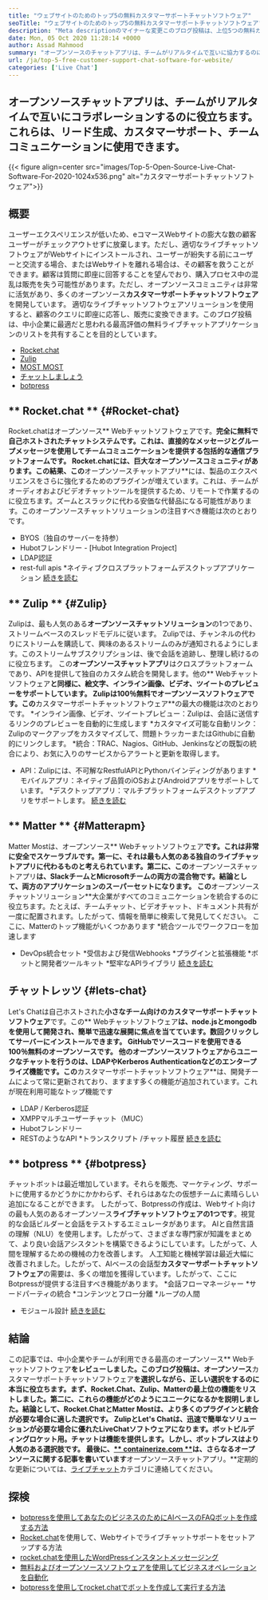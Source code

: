 ```yaml
---
title: "ウェブサイトのためのトップ5の無料カスタマーサポートチャットソフトウェア" 
seoTitle: "ウェブサイトのためのトップ5の無料カスタマーサポートチャットソフトウェア" 
description: "Meta descriptionのマイナーな変更このブログ投稿は、上位5つの無料カスタマーサポートチャットソフトウェアについて学びます。これらのツールは、カスタマーサービスの代表者を促進し、販売を推進します。" 
date: Mon, 05 Oct 2020 11:28:14 +0000
author: Assad Mahmood
summary: "オープンソースのチャットアプリは、チームがリアルタイムで互いに協力するのに役立ちます。これらは、リード生成、カスタマーサポート、チームコミュニケーションに使用できます。" 
url: /ja/top-5-free-customer-support-chat-software-for-website/
categories: ['Live Chat']
---
```


## オープンソースチャットアプリは、チームがリアルタイムで互いにコラボレーションするのに役立ちます。これらは、リード生成、カスタマーサポート、チームコミュニケーションに使用できます。

{{< figure align=center src="images/Top-5-Open-Source-Live-Chat-Software-For-2020-1024x536.png" alt="カスタマーサポートチャットソフトウェア">}}


## 概要
ユーザーエクスペリエンスが低いため、eコマースWebサイトの膨大な数の顧客ユーザーがチェックアウトせずに放棄します。ただし、適切なライブチャットソフトウェアがWebサイトにインストールされ、ユーザーが紛失する前にユーザーと交流する場合、またはWebサイトを離れる場合は、その顧客を救うことができます。顧客は質問に即座に回答することを望んでおり、購入プロセス中の混乱は販売を失う可能性があります。ただし、オープンソースコミュニティは非常に活気があり、多くのオープンソース**カスタマーサポートチャットソフトウェア**を開発しています。
適切なライブチャットソフトウェアソリューションを使用すると、顧客のクエリに即座に応答し、販売に変換できます。このブログ投稿は、中小企業に最適だと思われる最高評価の無料ライブチャットアプリケーションのリストを共有することを目的としています。
  * [Rocket.chat][1]
  * [Zulip][2]
  * [MOST MOST][3]
  * [チャットしましょう][4]
  * [botpress][5]

## ** Rocket.chat ** {#Rocket-chat}
Rocket.chatはオープンソース** Webチャットソフトウェアです。**完全に無料で自己ホストされたチャットシステムです。これは、直接的なメッセージとグループメッセージを使用してチームコミュニケーションを提供する包括的な通信プラットフォームです。
Rocket.chatには、巨大なオープンソースコミュニティがあります。この結果、この**オープンソースチャットアプリ**には、製品のエクスペリエンスをさらに強化するためのプラグインが増えています。これは、チームがオーディオおよびビデオチャットツールを提供するため、リモートで作業するのに役立ちます。ズームとスラックに代わる安価な代替品になる可能性があります。このオープンソースチャットソリューションの注目すべき機能は次のとおりです。
  * BYOS（独自のサーバーを持参）
  * Hubotフレンドリー -  [Hubot Integration Project]
  * LDAP認証
  * rest-full apis
  *ネイティブクロスプラットフォームデスクトップアプリケーション
    [続きを読む][6]

## ** Zulip ** {#Zulip}
Zulipは、最も人気のある**オープンソースチャットソリューション**の1つであり、ストリームベースのスレッドモデルに従います。 Zulipでは、チャンネルの代わりにストリームを購読して、興味のあるストリームのみが通知されるようにします。このストリームサブスクリプションは、後で会話を追跡し、整理し続けるのに役立ちます。
この**オープンソースチャットアプリ**はクロスプラットフォームであり、APIを提供して独自のカスタム統合を開発します。他の** Webチャットソフトウェア**と同様に、絵文字、インライン画像、ビデオ、ツイートのプレビューをサポートしています。 Zulipは100％無料でオープンソースソフトウェアです。この**カスタマーサポートチャットソフトウェア**の最大の機能は次のとおりです。
  *インライン画像、ビデオ、ツイートプレビュー：Zulipは、会話に送信するリンクのプレビューを自動的に生成します
  *カスタマイズ可能な自動リンク：Zulipのマークアップをカスタマイズして、問題トラッカーまたはGithubに自動的にリンクします。
  *統合：TRAC、Nagios、GitHub、Jenkinsなどの既製の統合により、お気に入りのサービスからアラートと更新を取得します。
  * API：Zulipには、不可解なRestfulAPIとPythonバインディングがあります
  *モバイルアプリ：ネイティブ品質のiOSおよびAndroidアプリをサポートしています。
  *デスクトップアプリ：マルチプラットフォームデスクトップアプリをサポートします。
    [続きを読む][7]

## ** Matter ** {#Matterapm}
Matter Mostは、オープンソース** Webチャットソフトウェア**です。これは非常に安全でスケーラブルです。第一に、それは最も人気のある独自のライブチャットアプリに代わるものと考えられています。第二に、この**オープンソースチャットアプリ**は、SlackチームとMicrosoftチームの両方の混合物です。結論として、両方のアプリケーションのスーパーセットになります。
この**オープンソースチャットソリューション**大企業がすべてのコミュニケーションを統合するのに役立ちます。たとえば、チームチャット、ビデオチャット、ドキュメント共有が一度に配置されます。したがって、情報を簡単に検索して発見してください。
ここに、Matterのトップ機能がいくつかあります
  *統合ツールでワークフローを加速します
  * DevOps統合セット
  *受信および発信Webhooks
  *プラグインと拡張機能
  *ボットと開発者ツールキット
  *堅牢なAPIライブラリ
    [続きを読む][8]

## **チャットレッツ** {#lets-chat}
Let's Chatは自己ホストされた**小さなチーム向けのカスタマーサポートチャットソフトウェア**です。この** Webチャットソフトウェア**は、node.jsとmongodbを使用して開発され、簡単で迅速な展開に焦点を当てています。数回クリックしてサーバーにインストールできます。 GitHubでソースコードを使用できる100％無料のオープンソースです。
他のオープンソースソフトウェアからユニークなチャットを行うのは、LDAPやKerberos Authenticationなどのエンタープライズ機能です。この**カスタマーサポートチャットソフトウェア**は、開発チームによって常に更新されており、ますます多くの機能が追加されています。これが現在利用可能なトップ機能です
  * LDAP / Kerberos認証
  * XMPPマルチユーザーチャット（MUC）
  * Hubotフレンドリー
  * RESTのようなAPI
  *トランスクリプト /チャット履歴
    [続きを読む][9]

## ** botpress ** {#botpress}
チャットボットは最近増加しています。それらを販売、マーケティング、サポートに使用するかどうかにかかわらず、それらはあなたの仮想チームに素晴らしい追加になることができます。
したがって、Botpressの作成は、Webサイト向けの最も人気のあるオープンソース**ライブチャットソフトウェアの1つです**。視覚的な会話ビルダーと会話をテストするエミュレータがあります。 AIと自然言語の理解（NLU）を使用します。したがって、さまざまな専門家が知識をまとめて、より良い会話アシスタントを構築できるようにしています。したがって、人間を理解するための機械の力を改善します。
人工知能と機械学習は最近大幅に改善されました。したがって、AIベースの会話型**カスタマーサポートチャットソフトウェア**の需要は、多くの増加を獲得しています。したがって、ここにBotpressが提供する注目すべき機能があります。
  *会話フローマネージャー
  *サードパーティの統合
  *コンテンツとフロー分離
  *ループの人間
  * モジュール設計
    [続きを読む][10]

## 結論
この記事では、中小企業やチームが利用できる最高のオープンソース** Webチャットソフトウェア**をレビューしました。このブログ投稿は、オープンソース**カスタマーサポートチャットソフトウェア**を選択しながら、正しい選択をするのに本当に役立ちます。まず、Rocket.Chat、Zulip、Matterの最上位の機能をリストしました。第二に、これらの機能がどのようにユニークになるかを説明しました。結論として、Rocket.ChatとMatter Mostは、より多くのプラグインと統合が必要な場合に適した選択です。 ZulipとLet's Chatは、迅速で簡単なソリューションが必要な場合に優れたLiveChatソフトウェアになります。ボットビルディングロケット用。チャットは機能を提供します。しかし、ボットプレスはより人気のある選択肢です。
最後に、[** containerize.com **][11]は、さらなるオープンソースに関する記事を書いています**オープンソースチャットアプリ。**定期的な更新については、[ライブチャット][12]カテゴリに連絡してください。

## 探検
  * [botpressを使用してあなたのビジネスのためにAIベースのFAQボットを作成する方法][13]
  * [Rocket.chat][14]を使用して、Webサイトでライブチャットサポートをセットアップする方法
  * [rocket.chatを使用したWordPressインスタントメッセージング][15]
  * [無料およびオープンソースソフトウェアを使用してビジネスオペレーションを自動化][16]
  * [botpressを使用してrocket.chatでボットを作成して実行する方法][17]

  
[1]: #rocket-chat
[2]: #zulip
[3]: #mattermost
[4]: #lets-chat
[5]: #botpress
[6]: https://products.containerize.com/live-chat/rocketchat
[7]: https://products.containerize.com/live-chat/zulip
[8]: https://products.containerize.com/live-chat/mattermost
[9]: https://products.containerize.com/live-chat/lets-chat
[10]: https://products.containerize.com/live-chat/botpress
[11]: https://www.containerize.com/
[12]: https://products.containerize.com/live-chat/
[13]: https://blog.containerize.com/live-chat/how-to-create-an-ai-based-faq-bot-for-your-business-using-botpress/
[14]: https://blog.containerize.com/live-chat/how-to-setup-live-chat-software-on-website-rocket-chat/
[15]: https://blog.containerize.com/blogging/instantly-communicate-with-customers-using-wordpress-and-rocket-chat/
[16]: https://blog.containerize.com/blogging/automate-business-operations-using-open-source-software/
[17]: https://blog.containerize.com/live-chat/how-to-create-and-run-a-bot-in-rocket-chat-using-botpress/
